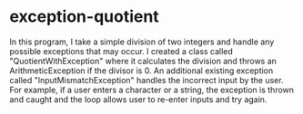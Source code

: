 # exception-quotient
In this program, I take a simple division of two integers and handle any possible exceptions that may occur.
I created a class called "QuotientWithException" where it calculates the division and throws
an ArithmeticException if the divisor is 0. An additional existing exception called "InputMismatchException"
handles the incorrect input by the user. For example, if a user enters a character or a string, the exception
is thrown and caught and the loop allows user to re-enter inputs and try again.
